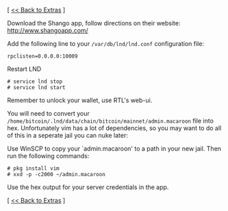 [ [<< Back to Extras](https://github.com/seth586/guides/blob/master/FreeNAS/extras.md) ]

Download the Shango app, follow directions on their website: http://www.shangoapp.com/

Add the following line to your `/var/db/lnd/lnd.conf` configuration file:
```
rpclisten=0.0.0.0:10009
```
Restart LND
```
# service lnd stop
# service lnd start
```
Remember to unlock your wallet, use RTL's web-ui.

You will need to convert your `/home/bitcoin/.lnd/data/chain/bitcoin/mainnet/admin.macaroon` file into hex.
Unfortunately vim has a lot of dependencies, so you may want to do all of this in a seperate jail you can nuke later:

Use WinSCP to copy your `admin.macaroon' to a path in your new jail. Then run the following commands:

```
# pkg install vim
# xxd -p -c2000 ~/admin.macaroon
```

Use the hex output for your server credentials in the app.

[ [<< Back to Extras](https://github.com/seth586/guides/blob/master/FreeNAS/extras.md) ]
